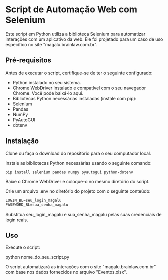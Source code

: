 # Script de Automação Web com Selenium
Este script em Python utiliza a biblioteca Selenium para automatizar interações com um aplicativo da web. Ele foi projetado para um caso de uso específico no site "magalu.brainlaw.com.br".

## Pré-requisitos
Antes de executar o script, certifique-se de ter o seguinte configurado:

- Python instalado no seu sistema.
- Chrome WebDriver instalado e compatível com o seu navegador Chrome. Você pode baixá-lo aqui.
- Bibliotecas Python necessárias instaladas (instale com pip):
- Selenium
- Pandas
- NumPy
- PyAutoGUI
- dotenv

## Instalação
Clone ou faça o download do repositório para o seu computador local.

Instale as bibliotecas Python necessárias usando o seguinte comando:

```
pip install selenium pandas numpy pyautogui python-dotenv
```

Baixe o Chrome WebDriver e coloque-o no mesmo diretório do script.

Crie um arquivo .env no diretório do projeto com o seguinte conteúdo:

```
LOGIN_BL=seu_login_magalu
PASSWORD_BL=sua_senha_magalu
```

Substitua seu_login_magalu e sua_senha_magalu pelas suas credenciais de login reais.

## Uso

Execute o script:

python nome_do_seu_script.py

O script automatizará as interações com o site "magalu.brainlaw.com.br" com base nos dados fornecidos no arquivo "Eventos.xlsx".